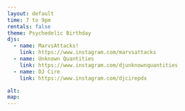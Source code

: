 ```yaml
---
layout: default
time: 7 to 9pm
rentals: false
theme: Psychedelic Birthday
djs:
  - name: MarvsAttacks!
    link: https://www.instagram.com/marvsattacks
  - name: Unknown Quantities
    link: https://www.instagram.com/djunknownquantities
  - name: DJ Cire
    link: https://www.instagram.com/djcirepdx

alt:
map:
---
```

